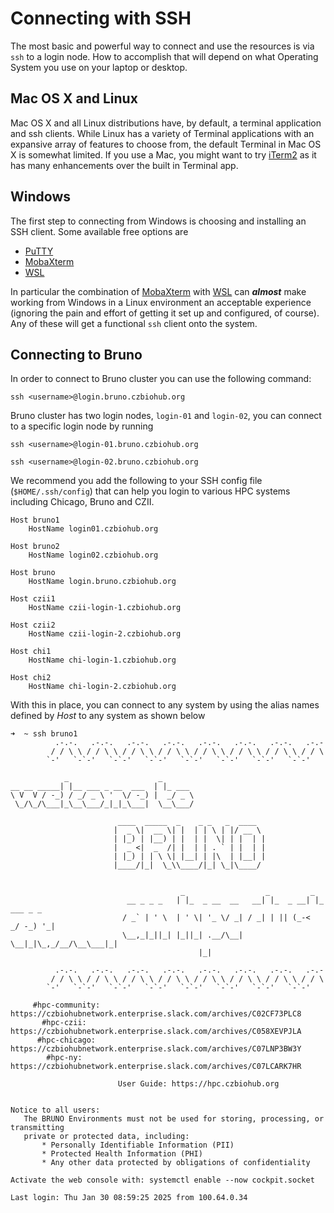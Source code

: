 # Connecting with SSH

The most basic and powerful way to connect and use the resources is via `ssh`
to a login node. How to accomplish that will depend on what Operating System
you use on your laptop or desktop.

## Mac OS X and Linux

Mac OS X and all Linux distributions have, by default, a terminal application
and ssh clients. While Linux has a variety of Terminal applications with an
expansive array of features to choose from, the default Terminal in Mac OS X is
somewhat limited. If you use a Mac, you might want to try
[iTerm2](https://iterm2.com/) as it has many enhancements over the built in
Terminal app.

## Windows

The first step to connecting from Windows is choosing and installing an SSH
client. Some available free options are

 * [PuTTY](https://www.chiark.greenend.org.uk/~sgtatham/putty/)
 * [MobaXterm](https://mobaxterm.mobatek.net/)
 * [WSL](https://docs.microsoft.com/en-us/windows/wsl/install)

In particular the combination of [MobaXterm](https://mobaxterm.mobatek.net/)
with [WSL](https://docs.microsoft.com/en-us/windows/wsl/install) can
***almost*** make working from Windows in a Linux environment an acceptable
experience (ignoring the pain and effort of getting it set up and configured,
of course).  Any of these will get a functional `ssh` client onto the system. 

## Connecting to Bruno

In order to connect to Bruno cluster you can use the following command:

```command
ssh <username>@login.bruno.czbiohub.org
```

Bruno cluster has two login nodes, `login-01` and `login-02`, you can connect to a specific login node by running

```command
ssh <username>@login-01.bruno.czbiohub.org

ssh <username>@login-02.bruno.czbiohub.org
```

We recommend you add the following to your SSH config file (`$HOME/.ssh/config`) that can help you login to various HPC systems
including Chicago, Bruno and CZII. 

```
Host bruno1
	HostName login01.czbiohub.org

Host bruno2
	HostName login02.czbiohub.org

Host bruno
	HostName login.bruno.czbiohub.org

Host czii1
	HostName czii-login-1.czbiohub.org

Host czii2
	HostName czii-login-2.czbiohub.org

Host chi1
	HostName chi-login-1.czbiohub.org

Host chi2
	HostName chi-login-2.czbiohub.org
```

With this in place, you can connect to any system by using the alias names defined by *Host* to any system as shown below

```console
➜  ~ ssh bruno1
          .-.-.   .-.-.   .-.-.   .-.-.   .-.-.   .-.-.   .-.-.   .-.-
         / / \ \ / / \ \ / / \ \ / / \ \ / / \ \ / / \ \ / / \ \ / / \
        `-'   `-`-'   `-`-'   `-`-'   `-`-'   `-`-'   `-`-'   `-`-'

            _                    _
__ __ _____| |__ ___ _ __  ___  | |_ ___
\ V  V / -_) / _/ _ \ '  \/ -_) |  _/ _ \
 \_/\_/\___|_\__\___/_|_|_\___|  \__\___/

                        ____  _____  _    _ _   _  ____
                       |  _ \|  __ \| |  | | \ | |/ __ \
                       | |_) | |__) | |  | |  \| | |  | |
                       |  _ <|  _  /| |  | | . ` | |  | |
                       | |_) | | \ \| |__| | |\  | |__| |
                       |____/|_|  \_\\____/|_| \_|\____/


                                      _                  _         _
                          __ _ _ _   | |_  _ __  __   __| |_  _ __| |_ ___ _ _
                         / _` | ' \  | ' \| '_ \/ _| / _| | || (_-<  _/ -_) '_|
                         \__,_|_||_| |_||_| .__/\__| \__|_|\_,_/__/\__\___|_|
                                          |_|

          .-.-.   .-.-.   .-.-.   .-.-.   .-.-.   .-.-.   .-.-.   .-.-
         / / \ \ / / \ \ / / \ \ / / \ \ / / \ \ / / \ \ / / \ \ / / \
        `-'   `-`-'   `-`-'   `-`-'   `-`-'   `-`-'   `-`-'   `-`-'

     #hpc-community: https://czbiohubnetwork.enterprise.slack.com/archives/C02CF73PLC8
       #hpc-czii: https://czbiohubnetwork.enterprise.slack.com/archives/C058XEVPJLA
      #hpc-chicago: https://czbiohubnetwork.enterprise.slack.com/archives/C07LNP3BW3Y
        #hpc-ny: https://czbiohubnetwork.enterprise.slack.com/archives/C07LCARK7HR

                        User Guide: https://hpc.czbiohub.org


Notice to all users:
   The BRUNO Environments must not be used for storing, processing, or transmitting
   private or protected data, including:
       * Personally Identifiable Information (PII)
       * Protected Health Information (PHI)
       * Any other data protected by obligations of confidentiality

Activate the web console with: systemctl enable --now cockpit.socket

Last login: Thu Jan 30 08:59:25 2025 from 100.64.0.34
```


